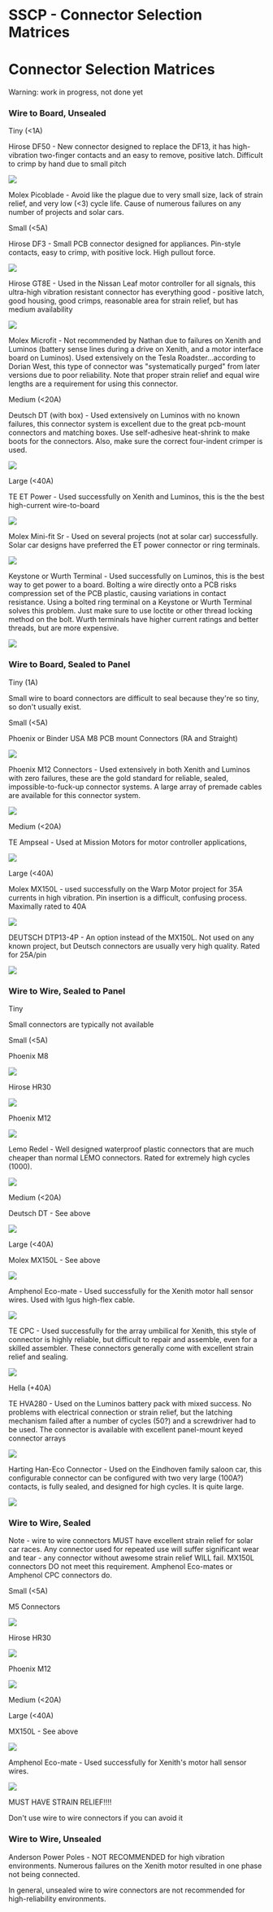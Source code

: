 # SSCP - Connector Selection Matrices

# Connector Selection Matrices

Warning: work in progress, not done yet

### Wire to Board, Unsealed

[](#h.psyxrkcryn9s)

Tiny (<1A)

Hirose DF50 - New connector designed to replace the DF13, it has high-vibration two-finger contacts and an easy to remove, positive latch. Difficult to crimp by hand due to small pitch

![](../../../../../assets/image_4f9428b939.jpg)

Molex Picoblade - Avoid like the plague due to very small size, lack of strain relief, and very low (<3) cycle life. Cause of numerous failures on any number of projects and solar cars.

Small (<5A)

Hirose DF3 - Small PCB connector designed for appliances. Pin-style contacts, easy to crimp, with positive lock. High pullout force.

![](../../../../../assets/image_c458a7a55f.jpg)

Hirose GT8E - Used in the Nissan Leaf motor controller for all signals, this ultra-high vibration resistant connector has everything good - positive latch, good housing, good crimps, reasonable area for strain relief, but has medium availability

![](../../../../../assets/image_f06ca294ba.jpg)

Molex Microfit - Not recommended by Nathan due to failures on Xenith and Luminos (battery sense lines during a drive on Xenith, and a motor interface board on Luminos). Used extensively on the Tesla Roadster...according to Dorian West, this type of connector was "systematically purged" from later versions due to poor reliability. Note that proper strain relief and equal wire lengths are a requirement for using this connector.

Medium (<20A)

Deutsch DT (with box) - Used extensively on Luminos with no known failures, this connector system is excellent due to the great pcb-mount connectors and matching boxes. Use self-adhesive heat-shrink to make boots for the connectors. Also, make sure the correct four-indent crimper is used.

![](../../../../../assets/image_2b83d77a2c.jpg)

Large (<40A)

TE ET Power - Used successfully on Xenith and Luminos, this is the the best high-current wire-to-board

![](../../../../../assets/image_d8fb80c6e3.jpg)

Molex Mini-fit Sr - Used on several projects (not at solar car) successfully. Solar car designs have preferred the ET power connector or ring terminals.

![](../../../../../assets/image_e873b12de5.gif)

Keystone or Wurth Terminal - Used successfully on Luminos, this is the best way to get power to a board. Bolting a wire directly onto a PCB risks compression set of the PCB plastic, causing variations in contact resistance. Using a bolted ring terminal on a Keystone or Wurth Terminal solves this problem. Just make sure to use loctite or other thread locking method on the bolt. Wurth terminals have higher current ratings and better threads, but are more expensive.

![](../../../../../assets/image_97c80f2d88.png)

### Wire to Board, Sealed to Panel

[](#h.k378u0ayi5so)

Tiny (1A)

Small wire to board connectors are difficult to seal because they're so tiny, so don't usually exist.

Small (<5A)

Phoenix or Binder USA M8 PCB mount Connectors (RA and Straight)

![](../../../../../assets/image_aecca656bb.jpg)

Phoenix M12 Connectors - Used extensively in both Xenith and Luminos with zero failures, these are the gold standard for reliable, sealed, impossible-to-fuck-up connector systems. A large array of premade cables are available for this connector system.

![](../../../../../assets/image_def61c4ead.jpg)

Medium (<20A)

TE Ampseal - Used at Mission Motors for motor controller applications,

![](../../../../../assets/image_c44f3d0afb.jpg)

Large (<40A)

Molex MX150L - used successfully on the Warp Motor project for 35A currents in high vibration. Pin insertion is a difficult, confusing process. Maximally rated to 40A

![](../../../../../assets/image_7d327e5424.jpg)

DEUTSCH DTP13-4P - An option instead of the MX150L. Not used on any known project, but Deutsch connectors are usually very high quality. Rated for 25A/pin

![](../../../../../assets/image_bff926d925.jpg)

### Wire to Wire, Sealed to Panel

[](#h.eif2trf2jgh0)

Tiny

Small connectors are typically not available

Small (<5A)

Phoenix M8

![](../../../../../assets/image_af67f580ef.jpg)

Hirose HR30

![](../../../../../assets/image_a691692c0b.png)

Phoenix M12

![](../../../../../assets/image_ac25196ceb.jpg)

Lemo Redel - Well designed waterproof plastic connectors that are much cheaper than normal LEMO connectors. Rated for extremely high cycles (1000).

![](../../../../../assets/image_727da96bb0.jpg)

Medium (<20A)

Deutsch DT - See above

![](../../../../../assets/image_45d439170f.jpg)

Large (<40A)

Molex MX150L - See above

![](../../../../../assets/image_cffe1859e5.jpg)

Amphenol Eco-mate - Used successfully for the Xenith motor hall sensor wires. Used with Igus high-flex cable.

![](../../../../../assets/image_c027d86bb5.jpg)

TE CPC - Used successfully for the array umbilical for Xenith, this style of connector is highly reliable, but difficult to repair and assemble, even for a skilled assembler. These connectors generally come with excellent strain relief and sealing.

![](../../../../../assets/image_9570d2137a.jpg)

Hella (+40A)

TE HVA280 - Used on the Luminos battery pack with mixed success. No problems with electrical connection or strain relief, but the latching mechanism failed after a number of cycles (50?) and a screwdriver had to be used. The connector is available with excellent panel-mount keyed connector arrays

![](../../../../../assets/image_7a438b4c4a.jpg)

Harting Han-Eco Connector - Used on the Eindhoven family saloon car, this configurable connector can be configured with two very large (100A?) contacts, is fully sealed, and designed for high cycles. It is quite large.

![](../../../../../assets/image_105c05a65b.jpg)

### Wire to Wire, Sealed

[](#h.izfp85bl4nw1)

Note - wire to wire connectors MUST have excellent strain relief for solar car races. Any connector used for repeated use will suffer significant wear and tear - any connector without awesome strain relief WILL fail. MX150L connectors DO not meet this requirement. Amphenol Eco-mates or Amphenol CPC connectors do.

Small (<5A)

M5 Connectors

![](../../../../../assets/image_bb0abbc4a0.jpg)

Hirose HR30

![](../../../../../assets/image_e8086f4adc.png)

Phoenix M12

![](../../../../../assets/image_769c89f104.jpg)

Medium (<20A)

Large (<40A)

MX150L - See above

![](../../../../../assets/image_3514b9f4fc.jpg)

Amphenol Eco-mate - Used successfully for Xenith's motor hall sensor wires.

![](../../../../../assets/image_b31b7f041d.jpg)

MUST HAVE STRAIN RELIEF!!!!

Don't use wire to wire connectors if you can avoid it

### Wire to Wire, Unsealed

[](#h.twyw0r8nou78)

Anderson Power Poles - NOT RECOMMENDED for high vibration environments. Numerous failures on the Xenith motor resulted in one phase not being connected.

In general, unsealed wire to wire connectors are not recommended for high-reliability environments.

